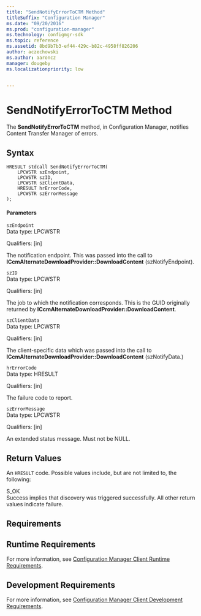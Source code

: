 ```yaml
---
title: "SendNotifyErrorToCTM Method"
titleSuffix: "Configuration Manager"
ms.date: "09/20/2016"
ms.prod: "configuration-manager"
ms.technology: configmgr-sdk
ms.topic: reference
ms.assetid: 8bd9b7b3-ef44-429c-b82c-4958ff826206
author: aczechowski
ms.author: aaroncz
manager: dougebyms.localizationpriority: low


---
```

# SendNotifyErrorToCTM Method
The **SendNotifyErrorToCTM** method, in Configuration Manager, notifies Content Transfer Manager of errors.  

## Syntax  

```  
HRESULT stdcall SendNotifyErrorToCTM(  
    LPCWSTR szEndpoint,   
    LPCWSTR szID,   
    LPCWSTR szClientData,   
    HRESULT hrErrorCode,   
    LPCWSTR szErrorMessage  
);  

```  

#### Parameters  
 `szEndpoint`  
 Data type: LPCWSTR  

 Qualifiers: [in]  

 The notification endpoint. This was passed into the call to **ICcmAlternateDownloadProvider::DownloadContent** (szNotifyEndpoint).  

 `szID`  
 Data type: LPCWSTR  

 Qualifiers: [in]  

 The job to which the notification corresponds. This is the GUID originally returned by **ICcmAlternateDownloadProvider::DownloadContent**.  

 `szClientData`  
 Data type: LPCWSTR  

 Qualifiers: [in]  

 The client-specific data which was passed into the call to **ICcmAlternateDownloadProvider::DownloadContent** (szNotifyData.)  

 `hrErrorCode`  
 Data type: HRESULT  

 Qualifiers: [in]  

 The failure code to report.  

 `szErrorMessage`  
 Data type: LPCWSTR  

 Qualifiers: [in]  

 An extended status message. Must not be NULL.  

## Return Values  
 An `HRESULT` code. Possible values include, but are not limited to, the following:  

 S_OK  
 Success implies that discovery was triggered successfully. All other return values indicate failure.  

## Requirements  

## Runtime Requirements  
 For more information, see [Configuration Manager Client Runtime Requirements](../../../../../develop/core/reqs/client-runtime-requirements.md).  

## Development Requirements  
 For more information, see [Configuration Manager Client Development Requirements](../../../../../develop/core/reqs/client-development-requirements.md).  
